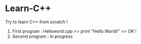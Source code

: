 # Learn-C++
Try to learn C++ from scratch !

1. First program : Helloword.cpp >> print "Hello World!" >> OK !
2. Second program : In progress 
